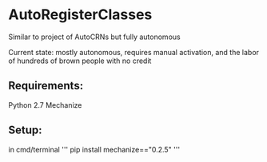 # AutoRegisterClasses
Similar to project of AutoCRNs but fully autonomous

Current state: mostly autonomous, requires manual activation, and the labor of hundreds of brown people with no credit

## Requirements:
Python 2.7
Mechanize

## Setup:
in cmd/terminal
'''
pip install mechanize=="0.2.5"
'''